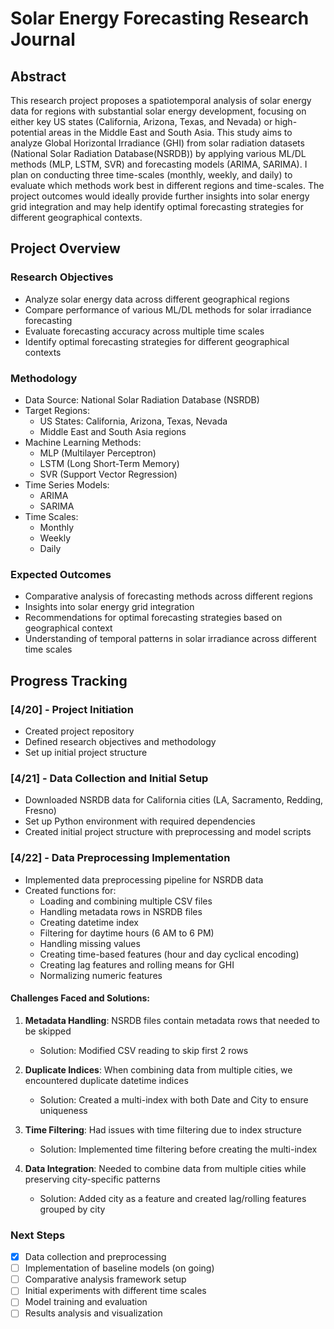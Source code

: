 # Solar Energy Forecasting Research Journal

## Abstract

This research project proposes a spatiotemporal analysis of solar energy data for regions with substantial solar energy development, focusing on either key US states (California, Arizona, Texas, and Nevada) or high-potential areas in the Middle East and South Asia. This study aims to analyze Global Horizontal Irradiance (GHI) from solar radiation datasets (National Solar Radiation Database(NSRDB)) by applying various ML/DL methods (MLP, LSTM, SVR) and forecasting models (ARIMA, SARIMA). I plan on conducting three time-scales (monthly, weekly, and daily) to evaluate which methods work best in different regions and time-scales. The project outcomes would ideally provide further insights into solar energy grid integration and may help identify optimal forecasting strategies for different geographical contexts.

## Project Overview

### Research Objectives
- Analyze solar energy data across different geographical regions
- Compare performance of various ML/DL methods for solar irradiance forecasting
- Evaluate forecasting accuracy across multiple time scales
- Identify optimal forecasting strategies for different geographical contexts

### Methodology
- Data Source: National Solar Radiation Database (NSRDB)
- Target Regions: 
  - US States: California, Arizona, Texas, Nevada
  - Middle East and South Asia regions
- Machine Learning Methods:
  - MLP (Multilayer Perceptron)
  - LSTM (Long Short-Term Memory)
  - SVR (Support Vector Regression)
- Time Series Models:
  - ARIMA
  - SARIMA
- Time Scales:
  - Monthly
  - Weekly
  - Daily

### Expected Outcomes
- Comparative analysis of forecasting methods across different regions
- Insights into solar energy grid integration
- Recommendations for optimal forecasting strategies based on geographical context
- Understanding of temporal patterns in solar irradiance across different time scales

## Progress Tracking

### [4/20] - Project Initiation
- Created project repository
- Defined research objectives and methodology
- Set up initial project structure

### [4/21] - Data Collection and Initial Setup
- Downloaded NSRDB data for California cities (LA, Sacramento, Redding, Fresno)
- Set up Python environment with required dependencies
- Created initial project structure with preprocessing and model scripts

### [4/22] - Data Preprocessing Implementation
- Implemented data preprocessing pipeline for NSRDB data
- Created functions for:
  - Loading and combining multiple CSV files
  - Handling metadata rows in NSRDB files
  - Creating datetime index
  - Filtering for daytime hours (6 AM to 6 PM)
  - Handling missing values
  - Creating time-based features (hour and day cyclical encoding)
  - Creating lag features and rolling means for GHI
  - Normalizing numeric features

#### Challenges Faced and Solutions:
1. **Metadata Handling**: NSRDB files contain metadata rows that needed to be skipped
   - Solution: Modified CSV reading to skip first 2 rows

2. **Duplicate Indices**: When combining data from multiple cities, we encountered duplicate datetime indices
   - Solution: Created a multi-index with both Date and City to ensure uniqueness

3. **Time Filtering**: Had issues with time filtering due to index structure
   - Solution: Implemented time filtering before creating the multi-index

4. **Data Integration**: Needed to combine data from multiple cities while preserving city-specific patterns
   - Solution: Added city as a feature and created lag/rolling features grouped by city

### Next Steps
- [x] Data collection and preprocessing
- [ ] Implementation of baseline models (on going)
- [ ] Comparative analysis framework setup
- [ ] Initial experiments with different time scales
- [ ] Model training and evaluation
- [ ] Results analysis and visualization 